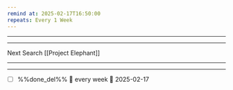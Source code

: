 ```yaml
---
remind at: 2025-02-17T16:50:00
repeats: Every 1 Week
---
```

---

---
Next Search
[[Project Elephant]]


---
---
- [ ] %%done_del%% 🔁 every week 📅 2025-02-17